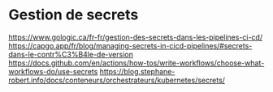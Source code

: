 # Gestion de secrets
https://www.gologic.ca/fr-fr/gestion-des-secrets-dans-les-pipelines-ci-cd/
https://capgo.app/fr/blog/managing-secrets-in-cicd-pipelines/#secrets-dans-le-contr%C3%B4le-de-version
https://docs.github.com/en/actions/how-tos/write-workflows/choose-what-workflows-do/use-secrets
https://blog.stephane-robert.info/docs/conteneurs/orchestrateurs/kubernetes/secrets/
